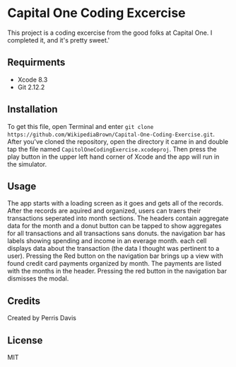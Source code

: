 # Capital One Coding Excercise
This project is a coding excercise from the good folks at Capital One. I completed it, and it's pretty sweet.'
## Requirments
- Xcode 8.3
- Git 2.12.2
## Installation
To get this file, open Terminal and enter ```git clone https://github.com/WikipediaBrown/Capital-One-Coding-Exercise.git```. After you've cloned the repository, open the directory it came in and double tap the file named ```CapitolOneCodingExercise.xcodeproj```. Then press the play button in the upper left hand corner of Xcode and the app will run in the simulator.
## Usage
The app starts with a loading screen as it goes and gets all of the records. After the records are aquired and organized, users can traers their transactions seperated into month sections. The headers contain aggregate data for the month and a donut button can be tapped to show aggregates for all transactions and all transactions sans donuts. the navigation bar has labels showing spending and income in an everage month. each cell displays data about the transaction (the data I thought was pertinent to a user). Pressing the Red button on the navigation bar brings up a view with found credit card payments organized by month. The payments are listed with the months in the header. Pressing the red button in the navigation bar dismisses the modal.
## Credits
Created by Perris Davis
## License
MIT
